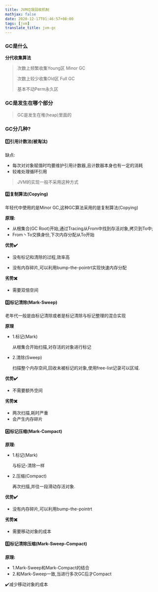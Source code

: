 ```yaml
---
title: JVM垃圾回收机制
mathjax: false
date: 2020-12-17T01:46:57+08:00
tags: [jvm]
translate_title: jvm-gc
---
```


### GC是什么

**分代收集算法**

> 次数上频繁收集Young区 Minor GC
>
> 次数上较少收集Old区      Full GC
>
> 基本不动Perm永久区

### GC是发生在哪个部分

> GC是发生在堆(heap)里面的

### GC分几种?

#### :one:引用计数法(被淘汰)

缺点:

- 每次对对象赋值时均要维护引用计数器,且计数器本身也有一定的消耗
- 较难处理循环引用

> JVM的实现一般不采用这种方式

#### :two:复制算法(Copying)

年轻代中使用的是Minor GC,这种GC算法采用的是复制算法(Copying)

**原理:**

- 从根集合(GC Root)开始,通过Tracing从From中找到存活对象,拷贝到To中;
- From丶To交换身份,下次内存分配从To开始

**优势:heavy_check_mark:** 

- 没有标记和清除的过程,效率高

- 没有内存碎片,可以利用bump-the-pointrt实现快速内存分配

**劣势:heavy_multiplication_x:**

- 需要双倍空间

#### :three:标记清除(Mark-Sweep)

老年代一般是由标记清除或者是标记清除与标记整理的混合实现

**原理**

- 1.标记(Mark)

  从根集合开始扫描,对存活的对象进行标记

- 2.清除(Sweep)

  扫描整个内存空间,回收未被标记的对象,使用free-list记录可以区域.

**优势:heavy_check_mark:** 

- 不需要额外空间

**劣势:heavy_multiplication_x:**

- 两次扫描,耗时严重
- 会产生内存碎片

#### :four:标记压缩(Mark-Compact)

**原理:**

- 1.标记(Mark)

  与标记-清除一样

- 2.压缩(Compact)

  再次扫描,并往一段滑动存活对象.

**优势:heavy_check_mark:** 

- 没有内存碎片,可以利用bump-the-pointrt

**劣势:heavy_multiplication_x:**

- 需要移动对象的成本

#### :five:标记清除压缩(Mark-Sweep-Compact)

**原理:**

- 1.Mark-Sweep和Mark-Compact的结合
- 2.和Mark-Sweep一致,当进行多次GC后才Compact

:heavy_check_mark:减少移动对象的成本

